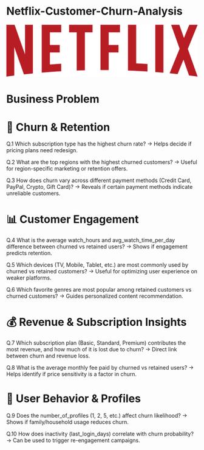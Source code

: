 # Netflix-Customer-Churn-Analysis
![Netflix logo](https://github.com/ritik168/Netflix-Customer-Churn-Analysis/blob/main/netflix-logo.png)

#    Business Problem

# 🔑 Churn & Retention

  Q.1 Which subscription type has the highest churn rate?
→ Helps decide if pricing plans need redesign.

Q.2 What are the top regions with the highest churned customers?
→ Useful for region-specific marketing or retention offers.

Q.3 How does churn vary across different payment methods (Credit Card, PayPal, Crypto, Gift Card)?
→ Reveals if certain payment methods indicate unreliable customers.

# 📊 Customer Engagement

Q.4 What is the average watch_hours and avg_watch_time_per_day difference between churned vs retained users?
→ Shows if engagement predicts retention.

Q.5 Which devices (TV, Mobile, Tablet, etc.) are most commonly used by churned vs retained customers?
→ Useful for optimizing user experience on weaker platforms.

Q.6 Which favorite genres are most popular among retained customers vs churned customers?
→ Guides personalized content recommendation.

# 💰 Revenue & Subscription Insights

Q.7 Which subscription plan (Basic, Standard, Premium) contributes the most revenue, and how much of it is lost due to churn?
→ Direct link between churn and revenue loss.

Q.8 What is the average monthly fee paid by churned vs retained users?
→ Helps identify if price sensitivity is a factor in churn.

# 👥 User Behavior & Profiles

Q.9 Does the number_of_profiles (1, 2, 5, etc.) affect churn likelihood?
→ Shows if family/household usage reduces churn.

Q.10 How does inactivity (last_login_days) correlate with churn probability?
→ Can be used to trigger re-engagement campaigns.
